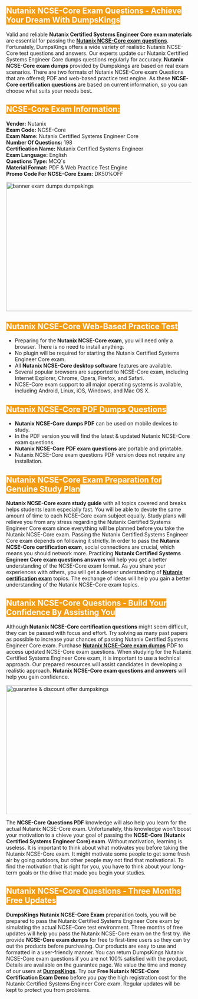 <h2><span style="color:#ffffff"><strong><span style="background-color:#f39c12">Nutanix NCSE-Core Exam Questions - Achieve Your Dream With DumpsKings</span></strong></span></h2> <p>Valid and reliable <strong>Nutanix Certified Systems Engineer Core exam materials</strong> are essential for passing the <u><strong><a href="https://www.dumpskings.com/nutanix/ncse-core/dumps-questions">Nutanix NCSE-Core exam questions</a></strong></u>. Fortunately, DumpsKings offers a wide variety of realistic Nutanix NCSE-Core test questions and answers. Our experts update our Nutanix Certified Systems Engineer Core dumps questions regularly for accuracy.<strong> Nutanix NCSE-Core exam dumps</strong> provided by Dumpskings are based on real exam scenarios. There are two formats of Nutanix NCSE-Core exam Questions that are offered; PDF and web-based practice test engine. As these <strong>NCSE-Core certification questions</strong> are based on current information, so you can choose what suits your needs best.</p> <h2><span style="color:#ffffff"><strong><span style="background-color:#f39c12">NCSE-Core Exam Information:</span></strong></span></h2> <p><strong>Vender:</strong> Nutanix<br /> <strong>Exam Code:</strong> NCSE-Core<br /> <strong>Exam Name: </strong>Nutanix Certified Systems Engineer Core<br /> <strong>Number Of Questions:</strong> 198<br /> <strong>Certification Name:</strong> Nutanix Certified Systems Engineer<br /> <strong>Exam Language:</strong> English<br /> <strong>Questions Type: </strong>MCQ`s<br /> <strong>Material Format:</strong> PDF & Web Practice Test Engine<br /> <strong>Promo Code For NCSE-Core Exam:</strong> DK50%OFF</p> <p><a href="https://www.dumpskings.com/nutanix/ncse-core/dumps-questions" rel="no-follow"><img height="350px" width="750px"  alt="banner exam dumps dumpskings" src="https://www.certcollections.com/uploads/content/featuresdumpskings.jpg" /></a></p> <h2><span style="color:#ffffff"><strong><span style="background-color:#f39c12">Nutanix NCSE-Core Web-Based Practice Test</span></strong></span></h2> <ul> <li>Preparing for the<strong> Nutanix NCSE-Core exam</strong>, you will need only a browser. There is no need to install anything.</li> <li>No plugin will be required for starting the Nutanix Certified Systems Engineer Core exam.</li> <li>All <strong>Nutanix NCSE-Core desktop software</strong> features are available.</li> <li>Several popular browsers are supported to NCSE-Core exam, including Internet Explorer, Chrome, Opera, Firefox, and Safari.</li> <li>NCSE-Core exam support to all major operating systems is available, including Android, Linux, iOS, Windows, and Mac OS X.</li> </ul> <h2><span style="color:#ffffff"><strong><span style="background-color:#f39c12">Nutanix NCSE-Core PDF Dumps Questions</span></strong></span></h2> <ul> <li><strong>Nutanix NCSE-Core dumps PDF</strong> can be used on mobile devices to study.</li> <li>In the PDF version you will find the latest & updated Nutanix NCSE-Core exam questions.</li> <li><strong>Nutanix NCSE-Core PDF exam questions</strong> are portable and printable.</li> <li>Nutanix NCSE-Core exam questions PDF version does not require any installation.</li> </ul> <h2><span style="color:#ffffff"><strong><span style="background-color:#f39c12">Nutanix NCSE-Core Exam Preparation for Genuine Study Plan</span></strong></span></h2> <p><strong>Nutanix NCSE-Core exam study guide</strong> with all topics covered and breaks helps students learn especially fast. You will be able to devote the same amount of time to each NCSE-Core exam subject equally. Study plans will relieve you from any stress regarding the Nutanix Certified Systems Engineer Core exam since everything will be planned before you take the Nutanix NCSE-Core exam. Passing the Nutanix Certified Systems Engineer Core exam depends on following it strictly. In order to pass the <strong>Nutanix NCSE-Core certification exam</strong>, social connections are crucial, which means you should network more. Practicing <strong>Nutanix Certified Systems Engineer Core exam questions answers</strong> will help you get a better understanding of the NCSE-Core exam format. As you share your experiences with others, you will get a deeper understanding of <u><strong><a href="https://www.dumpskings.com/nutanix/questions">Nutanix certification exam</a></strong></u> topics. The exchange of ideas will help you gain a better understanding of the Nutanix NCSE-Core exam topics.</p> <h2><span style="color:#ffffff"><strong><span style="background-color:#f39c12">Nutanix NCSE-Core Questions - Build Your Confidence By Assisting You</span></strong></span></h2> <p>Although<strong> Nutanix NCSE-Core certification questions</strong> might seem difficult, they can be passed with focus and effort. Try solving as many past papers as possible to increase your chances of passing Nutanix Certified Systems Engineer Core exam. Purchase <strong><a href="https://www.dumpskings.com/nutanix/ncse-core/dumps-questions">Nutanix NCSE-Core exam dumps</a></strong> PDF to access updated NCSE-Core exam questions. When studying for the Nutanix Certified Systems Engineer Core exam, it is important to use a technical approach. Our prepared resources will assist candidates in developing a realistic approach. <strong>Nutanix NCSE-Core exam questions and answers</strong> will help you gain confidence.</p> <p><a href="https://www.dumpskings.com/nutanix/ncse-core/dumps-questions" rel="no-follow"><img height="350px" width="750px"  alt="guarantee & discount offer dumpskings" src="https://www.certcollections.com/uploads/content/discountdumpskings.jpg" /></a></p> <p>The <strong>NCSE-Core Questions PDF</strong> knowledge will also help you learn for the actual Nutanix NCSE-Core exam. Unfortunately, this knowledge won't boost your motivation to a chieve your goal of passing the <strong>NCSE-Core (Nutanix Certified Systems Engineer Core) exam</strong>. Without motivation, learning is useless. It is important to think about what motivates you before taking the Nutanix NCSE-Core exam. It might motivate some people to get some fresh air by going outdoors, but other people may not find that motivational. To find the motivation that is right for you, you have to think about your long-term goals or the drive that made you begin your studies.</p> <h2><span style="color:#ffffff"><strong><span style="background-color:#f39c12">Nutanix NCSE-Core Questions - Three Months Free Updates</span></strong></span></h2> <p><strong>DumpsKings Nutanix NCSE-Core Exam</strong> preparation tools, you will be prepared to pass the Nutanix Certified Systems Engineer Core exam by simulating the actual NCSE-Core test environment. Three months of free updates will help you pass the Nutanix NCSE-Core exam on the first try. We provide <strong>NCSE-Core exam dumps</strong> for free to first-time users so they can try out the products before purchasing. Our products are easy to use and formatted in a user-friendly manner. You can return DumpsKings Nutanix NCSE-Core exam questions if you are not 100% satisfied with the product. Details are available on the guarantee page. We value the time and money of our users at <u><strong><a href="https://www.dumpskings.com/">DumpsKings</a></strong></u>. Try our <strong>Free Nutanix NCSE-Core Certification Exam Demo</strong> before you pay the high registration cost for the Nutanix Certified Systems Engineer Core exam. Regular updates will be kept to protect you from problems.</p>
